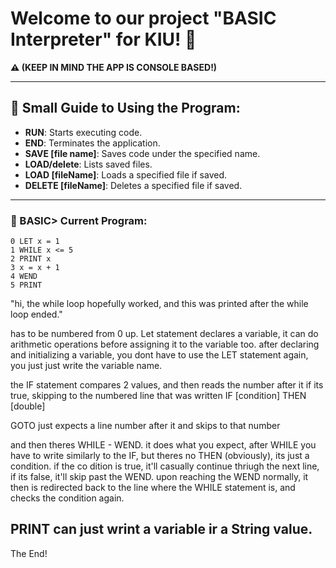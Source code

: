 # Welcome to our project **"BASIC Interpreter"** for KIU! 🎉

**⚠️ (KEEP IN MIND THE APP IS CONSOLE BASED!)**

---

## 📘 Small Guide to Using the Program:

- **RUN**: Starts executing code.
- **END**: Terminates the application.
- **SAVE [file name]**: Saves code under the specified name.
- **LOAD/delete**: Lists saved files.
- **LOAD [fileName]**: Loads a specified file if saved.
- **DELETE [fileName]**: Deletes a specified file if saved.

---

### 📄 BASIC> Current Program:

```basic
0 LET x = 1
1 WHILE x <= 5
2 PRINT x
3 x = x + 1
4 WEND
5 PRINT
```
"hi, the while loop hopefully worked, and this was printed after the while loop ended."

  has to be numbered from 0 up.
Let statement declares a variable, it can do arithmetic operations before assigning it to the variable too.
after declaring and initializing a variable, you dont have to use the LET statement again, you just just write the variable name.

the IF statement compares 2 values, and then reads the number after it if its true, skipping to the numbered line that was written
IF [condition] THEN [double]

GOTO just expects a line number after it and skips to that number

and then theres WHILE - WEND. it does what you expect, after WHILE you have to write similarly to the IF, but theres no THEN (obviously), its just a condition. if the co dition is true, it'll casually continue thriugh the next line, if its false, it'll skip past the WEND. upon reaching the WEND normally, it then is redirected back to the line where the WHILE statement is, and checks the condition again.

PRINT can just wrint a variable ir a String value.
---
The End!

